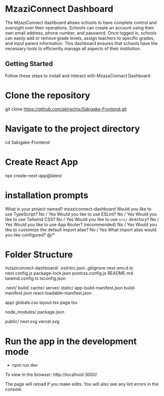 # MzaziConnect Dashboard
The MzaziConnect dashboard allows schools to have complete control and oversight over their operations. Schools can create an account using their own email address, phone number, and password. Once logged in, schools can easily add or remove grade levels, assign teachers to specific grades, and input parent information. This dashboard ensures that schools have the necessary tools to efficiently manage all aspects of their institution.


## Getting Started
Follow these steps to install and interact with MzazaConnact Dashboard

# Clone the repository
git clone https://github.com/akirachix/Sakigake-Frontend.git

# Navigate to the project directory
cd Sakigake-Frontend

# Create React App
npx create-next-app@latest

# installation prompts
What is your project named? mzaziconnect-dashboard
Would you like to use TypeScript? No / Yes
Would you like to use ESLint? No / Yes
Would you like to use Tailwind CSS? No / Yes
Would you like to use `src/` directory? No / Yes
Would you like to use App Router? (recommended) No / Yes
Would you like to customize the default import alias? No / Yes
What import alias would you like configured? @/*

# Folder Structure
mzaziconnect-dashboard/
  .eslintrc.json
  .gitignore
  next-env.d.ts
  next.config.js
  package-lock.json
  postcss.config.js
  README.md
  taiwind.config.ts
  tsconfig.json

  .next/
    build/
    cache/
    server/
    static/
    app-build-manifest.json
    build-manifest.json
    react-loadable-manifest.json

  app/
    globals.css
    layout.tsx
    page.tsx

  node_modules/
  package.json

  public/
    next.svg
    vercel.svg

# Run the app in the development mode
- npm run dev

To view in the browser: http://localhost:3000/

The page will reload if you make edits.
You will also see any lint errors in the console.